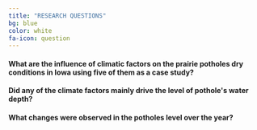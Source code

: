 ```yaml
---
title: "RESEARCH QUESTIONS"
bg: blue
color: white
fa-icon: question
---
```

#### What are the influence of climatic factors on the prairie potholes dry conditions in Iowa using five of them as a case study?

#### Did any of the climate factors mainly drive the level of pothole's water depth?

#### What changes were observed in the potholes level over the year?



